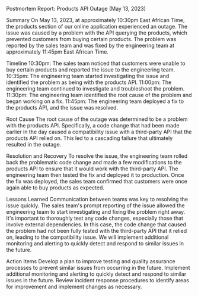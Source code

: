 Postmortem Report: Products API Outage (May 13, 2023)

Summary
On May 13, 2023, at approximately 10:30pm East African Time, the products section of our online application experienced an outage. The issue was caused by a problem with the API querying the products, which prevented customers from buying certain products. The problem was reported by the sales team and was fixed by the engineering team at approximately 11:45pm East African Time.

Timeline
10:30pm: The sales team noticed that customers were unable to buy certain products and reported the issue to the engineering team.
10:35pm: The engineering team started investigating the issue and identified the problem as being with the products API.
11:00pm: The engineering team continued to investigate and troubleshoot the problem.
11:30pm: The engineering team identified the root cause of the problem and began working on a fix.
11:45pm: The engineering team deployed a fix to the products API, and the issue was resolved.

Root Cause
The root cause of the outage was determined to be a problem with the products API. Specifically, a code change that had been made earlier in the day caused a compatibility issue with a third-party API that the products API relied on. This led to a cascading failure that ultimately resulted in the outage.

Resolution and Recovery
To resolve the issue, the engineering team rolled back the problematic code change and made a few modifications to the products API to ensure that it would work with the third-party API. The engineering team then tested the fix and deployed it to production. Once the fix was deployed, the sales team confirmed that customers were once again able to buy products as expected.

Lessons Learned
Communication between teams was key to resolving the issue quickly. The sales team's prompt reporting of the issue allowed the engineering team to start investigating and fixing the problem right away.
It's important to thoroughly test any code changes, especially those that involve external dependencies. In this case, the code change that caused the problem had not been fully tested with the third-party API that it relied on, leading to the compatibility issue.
We will implement additional monitoring and alerting to quickly detect and respond to similar issues in the future.

Action Items
Develop a plan to improve testing and quality assurance processes to prevent similar issues from occurring in the future.
Implement additional monitoring and alerting to quickly detect and respond to similar issues in the future.
Review incident response procedures to identify areas for improvement and implement changes as necessary.

